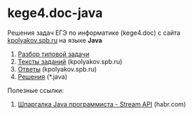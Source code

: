 # kege4.doc-java
Решения задач ЕГЭ по информатике (kege4.doc) с сайта [kpolyakov.spb.ru](http://kpolyakov.spb.ru) на языке <b>Java</b>

1. [Разбор типовой задачи](https://github.com/mskorotkov/kege4.doc-java/wiki) 
2. [Тексты заданий](http://kpolyakov.spb.ru/download/kege4.doc) (kpolyakov.spb.ru)
3. [Ответы](http://kpolyakov.spb.ru/download/kanswers.xls) (kpolyakov.spb.ru)
4. [Решения](https://github.com/mskorotkov/kege4.doc-java/tree/master/Solutions) (*.java)

Полезные ссылки:
1. [Шпаргалка Java программиста - Stream API](https://habr.com/company/luxoft/blog/270383/) (habr.com)
